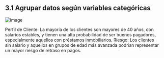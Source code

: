 ## 3.1 Agrupar datos según variables categóricas


![image](https://github.com/user-attachments/assets/f78c1f0d-7be9-425f-b2c2-b7b76c8cb222)

Perfil de Cliente: La mayoría de los clientes son mayores de 40 años, con salarios estables, y tienen una alta probabilidad de ser buenos pagadores, especialmente aquellos con préstamos inmobiliarios.
Riesgo: Los clientes sin salario y aquellos en grupos de edad más avanzada podrían representar un mayor riesgo de retraso en pagos.
